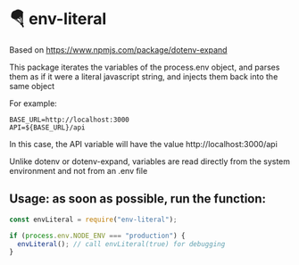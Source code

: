 # 🪂 env-literal

Based on https://www.npmjs.com/package/dotenv-expand

This package iterates the variables of the process.env object, and parses them as if it were a literal javascript string, and injects them back into the same object

For example:

```shell
BASE_URL=http://localhost:3000
API=${BASE_URL}/api
```

In this case, the API variable will have the value http://localhost:3000/api

Unlike dotenv or dotenv-expand, variables are read directly from the system environment and not from an .env file

## Usage: as soon as possible, run the function:

```javascript
const envLiteral = require("env-literal");

if (process.env.NODE_ENV === "production") {
  envLiteral(); // call envLiteral(true) for debugging
}
```
